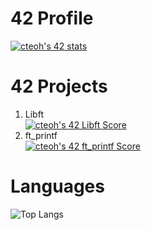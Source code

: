 # 42 Profile
[![cteoh's 42 stats](https://badge42.vercel.app/api/v2/clj2mulun019608meuhvnlwn8/stats?cursusId=21&coalitionId=183)](https://github.com/JaeSeoKim/badge42)

# 42 Projects
1. Libft<br>[![cteoh's 42 Libft Score](https://badge42.vercel.app/api/v2/clj2mulun019608meuhvnlwn8/project/3094997)](https://github.com/JaeSeoKim/badge42)
2. ft_printf<br>[![cteoh's 42 ft_printf Score](https://badge42.vercel.app/api/v2/clj2mulun019608meuhvnlwn8/project/3110929)](https://github.com/JaeSeoKim/badge42)

# Languages
![Top Langs](https://github-readme-stats.vercel.app/api/top-langs/?username=TCheeMing&layout=compact)
